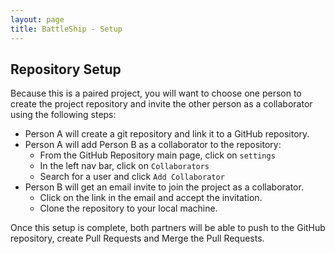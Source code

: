 ```yaml
---
layout: page
title: BattleShip - Setup
---
```


## Repository Setup

Because this is a paired project, you will want to choose one person to create the project repository and invite the other person as a collaborator using the following steps:

* Person A will create a git repository and link it to a GitHub repository.
* Person A will add Person B as a collaborator to the repository:
    * From the GitHub Repository main page, click on `settings`
    * In the left nav bar, click on `Collaborators`
    * Search for a user and click `Add Collaborator`
* Person B will get an email invite to join the project as a collaborator.
    * Click on the link in the email and accept the invitation.
    * Clone the repository to your local machine.

Once this setup is complete, both partners will be able to push to the GitHub repository, create Pull Requests and Merge the Pull Requests.
